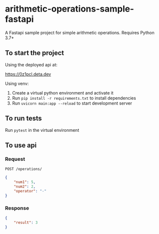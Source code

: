 # arithmetic-operations-sample-fastapi
A Fastapi sample project for simple arithmetic operations. Requires Python 3.7+

To start the project
----------
Using the deployed api at:

https://0z1pcl.deta.dev

Using venv:

 1. Create a virtual python environment and activate it
 2. Run ```pip install -r requirements.txt``` to install dependencies 
 3. Run ```uvicorn main:app --reload``` to start development server
 
 To run tests
----------
Run ```pytest``` in the virtual environment

 To use api
----------

### Request

`POST /operations/`

```json
{
    "num1": 5,
    "num2": 2,
    "operator": "-"
}
```

### Response

```json
{
    "result": 3
}
```

